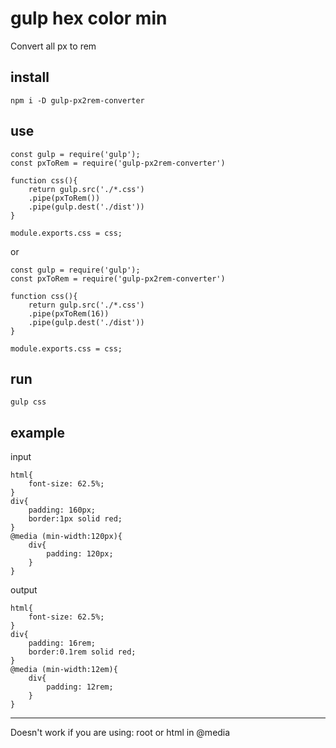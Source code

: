 # gulp hex color min
Convert all px to rem
## install 

```
npm i -D gulp-px2rem-converter
```

## use
```
const gulp = require('gulp');
const pxToRem = require('gulp-px2rem-converter')

function css(){
    return gulp.src('./*.css')
    .pipe(pxToRem())
    .pipe(gulp.dest('./dist'))
}

module.exports.css = css;
```

or
```
const gulp = require('gulp');
const pxToRem = require('gulp-px2rem-converter')

function css(){
    return gulp.src('./*.css')
    .pipe(pxToRem(16))
    .pipe(gulp.dest('./dist'))
}

module.exports.css = css;
```
## run
```
gulp css
```

## example
input
```
html{
    font-size: 62.5%;
}
div{
    padding: 160px;
    border:1px solid red;
}
@media (min-width:120px){
    div{
        padding: 120px;
    }
}
```
output
```
html{
    font-size: 62.5%;
}
div{
    padding: 16rem;
    border:0.1rem solid red;
}
@media (min-width:12em){
    div{
        padding: 12rem;
    }
}
```
----
Doesn't work if you are using: root or html
in @media